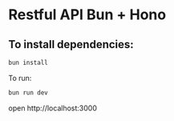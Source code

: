 # Restful API Bun + Hono
## To install dependencies:
```sh
bun install
```

To run:
```sh
bun run dev
```

open http://localhost:3000

